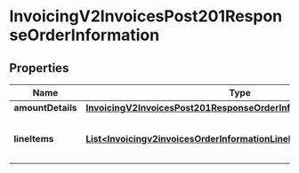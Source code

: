 
# InvoicingV2InvoicesPost201ResponseOrderInformation

## Properties
Name | Type | Description | Notes
------------ | ------------- | ------------- | -------------
**amountDetails** | [**InvoicingV2InvoicesPost201ResponseOrderInformationAmountDetails**](InvoicingV2InvoicesPost201ResponseOrderInformationAmountDetails.md) |  |  [optional]
**lineItems** | [**List&lt;Invoicingv2invoicesOrderInformationLineItems&gt;**](Invoicingv2invoicesOrderInformationLineItems.md) | List of the line items from the order. |  [optional]



